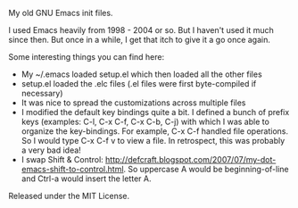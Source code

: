 My old GNU Emacs init files.

I used Emacs heavily from 1998 - 2004 or so. But I haven't used it much since then.
But once in a while, I get that itch to give it a go once again.

Some interesting things you can find here:
 * My ~/.emacs loaded setup.el which then loaded all the other files
 * setup.el loaded the .elc files (.el files were first byte-compiled if necessary)
 * It was nice to spread the customizations across multiple files
 * I modified the default key bindings quite a bit. I defined a bunch of
   prefix keys (examples: C-l, C-x C-f, C-x C-b, C-j) with which I was able
   to organize the key-bindings. For example, C-x C-f handled file operations.
   So I would type C-x C-f v to view a file. In retrospect, this was probably a
   very bad idea!
 * I swap Shift & Control: http://defcraft.blogspot.com/2007/07/my-dot-emacs-shift-to-control.html. So uppercase A would be beginning-of-line and Ctrl-a would insert the letter A.

Released under the MIT License.
